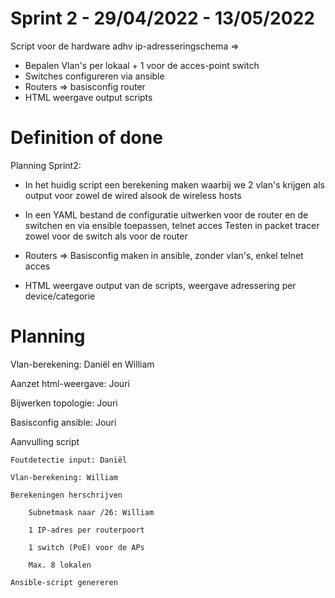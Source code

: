 # Sprint 2 - 29/04/2022 - 13/05/2022

Script voor de hardware adhv ip-adresseringschema =>

-	Bepalen Vlan's per lokaal  + 1 voor de acces-point switch
-	Switches configureren via ansible
-	Routers => basisconfig router
-	HTML weergave output scripts

# Definition of done

Planning Sprint2:

-	In het huidig script een berekening maken waarbij we 2 vlan's krijgen als output
	voor zowel de wired alsook de wireless hosts


-	In een YAML bestand de configuratie uitwerken voor de router en de switchen
	en via ensible toepassen, telnet acces
	Testen in packet tracer zowel voor de switch als voor de router
	
	
-	Routers => Basisconfig maken in ansible, zonder vlan's, enkel telnet acces


-	HTML weergave output van de scripts, weergave adressering per device/categorie

# Planning

Vlan-berekening: Daniël en William

Aanzet html-weergave: Jouri

Bijwerken topologie: Jouri

Basisconfig ansible: Jouri

Aanvulling script

	Foutdetectie input: Daniël
	
	Vlan-berekening: William
	
	Berekeningen herschrijven
	
		Subnetmask naar /26: William
		
		1 IP-adres per routerpoort
	
		1 switch (PoE) voor de APs
		
		Max. 8 lokalen
	
	Ansible-script genereren


